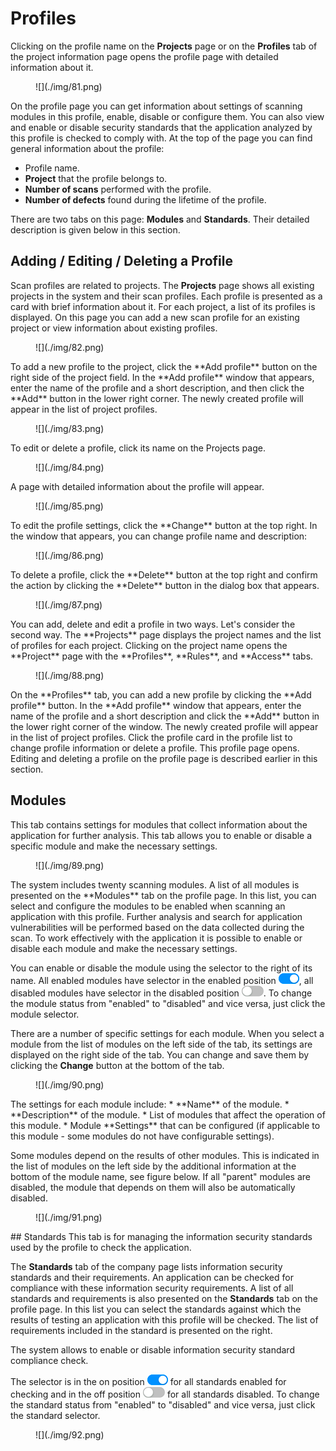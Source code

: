 # Profiles

Clicking on the profile name on the **Projects** page or on the **Profiles** tab of the project information page opens the profile page with detailed information about it.

<figure markdown>![](./img/81.png)</figure>
On the profile page you can get information about settings of scanning modules in this profile, enable, disable or configure them. You can also view and enable or disable security standards that the application analyzed by this profile is checked to comply with. At the top of the page you can find general information about the profile:

* Profile name.
* **Project** that the profile belongs to.
* **Number of scans** performed with the profile.
* **Number of defects** found during the lifetime of the profile.

There are two tabs on this page: **Modules** and **Standards**. Their detailed description is given below in this section.

## Adding / Editing / Deleting a Profile

Scan profiles are related to projects. The **Projects** page shows all existing projects in the system and their scan profiles. Each profile is presented as a card with brief information about it. For each project, a list of its profiles is displayed. On this page you can add a new scan profile for an existing project or view information about existing profiles.

<figure markdown>![](./img/82.png)</figure>To add a new profile to the project, click the **Add profile** button on the right side of the project field. In the **Add profile** window that appears, enter the name of the profile and a short description, and then click the **Add** button in the lower right corner. The newly created profile will appear in the list of project profiles.
<figure markdown>![](./img/83.png)</figure>To edit or delete a profile, click its name on the Projects page.
<figure markdown>![](./img/84.png)</figure>A page with detailed information about the profile will appear.
<figure markdown>![](./img/85.png)</figure>
To edit the profile settings, click the **Change** button at the top right. In the window that appears, you can change profile name and description:

<figure markdown>![](./img/86.png)</figure>
To delete a profile, click the **Delete** button at the top right and confirm the action by clicking the **Delete** button in the dialog box that appears.

<figure markdown>![](./img/87.png)</figure>You can add, delete and edit a profile in two ways. Let&apos;s consider the second way.
The **Projects** page displays the project names and the list of profiles for each project. Clicking on the project name opens the **Project** page with the **Profiles**, **Rules**, and **Access** tabs.

<figure markdown>![](./img/88.png)</figure>On the **Profiles** tab, you can add a new profile by clicking the **Add profile** button. In the **Add profile** window that appears, enter the name of the profile and a short description and click the **Add** button in the lower right corner of the window. The newly created profile will appear in the list of project profiles.
Click the profile card in the profile list to change profile information or delete a profile. This profile page opens. Editing and deleting a profile on the profile page is described earlier in this section.

## Modules

This tab contains settings for modules that collect information about the application for further analysis. This tab allows you to enable or disable a specific module and make the necessary settings.

<figure markdown>![](./img/89.png)</figure>The system includes twenty scanning modules. A list of all modules is presented on the **Modules** tab on the profile page. In this list, you can select and configure the modules to be enabled when scanning an application with this profile. Further analysis and search for application vulnerabilities will be performed based on the data collected during the scan.
To work effectively with the application it is possible to enable or disable each module and make the necessary settings.

You can enable or disable the module using the selector to the right of its name. All enabled modules have selector in the enabled position ![](.//img/swith_on.png), all disabled modules have selector in the disabled position ![](../ug/img/swith_off.png). To change the module status from "enabled" to "disabled" and vice versa, just click the module selector.

There are a number of specific settings for each module. When you select a module from the list of modules on the left side of the tab, its settings are displayed on the right side of the tab. You can change and save them by clicking the **Change** button at the bottom of the tab.

<figure markdown>![](./img/90.png)</figure>The settings for each module include:
* **Name** of the module.
* **Description** of the module.
* List of modules that affect the operation of this module.
* Module **Settings** that can be configured (if applicable to this module - some modules do not have configurable settings).

Some modules depend on the results of other modules. This is indicated in the list of modules on the left side by the additional information at the bottom of the module name, see figure below. If all "parent" modules are disabled, the module that depends on them will also be automatically disabled.

<figure markdown>![](./img/91.png)</figure>## Standards
This tab is for managing the information security standards used by the profile to check the application.

The **Standards** tab of the company page lists information security standards and their requirements. An application can be checked for compliance with these information security requirements. A list of all standards and requirements is also presented on the **Standards** tab on the profile page. In this list you can select the standards against which the results of testing an application with this profile will be checked. The list of requirements included in the standard is presented on the right.

The system allows to enable or disable information security standard compliance check.

The selector is in the on position ![](./img/swith_on.png) for all standards enabled for checking and in the off position ![](./img/swith_off.png) for all standards disabled. To change the standard status from "enabled" to "disabled" and vice versa, just click the standard selector.

<figure markdown>![](./img/92.png)</figure>
